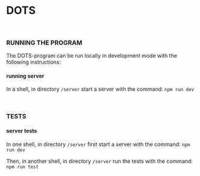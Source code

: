 # DOTS

<br/>

### RUNNING THE PROGRAM

The DOTS-program can be run locally in development mode with the following instructions:

#### running server

In a shell, in directory `/server` start a server with the command:
`npm run dev`

<br/>

### TESTS

#### server tests

In one shell, in directory `/server` first start a server with the command:
`npm run dev`

Then, in another shell, in directory `/server` run the tests with the command:
`npm run test`
